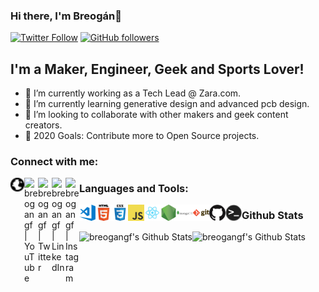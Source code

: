 ### Hi there, I'm Breogán👋

[![Twitter Follow](https://img.shields.io/twitter/follow/breogangf?color=1DA1F2&logo=twitter&style=for-the-badge)](https://twitter.com/intent/follow?original_referer=https%3A%2F%2Fgithub.com%2Fbreogangf&screen_name=breogangf)
[![GitHub followers](https://img.shields.io/github/followers/breogangf?label=%20Follow%20%40breogangf&color=1DA1F2&logo=github&style=for-the-badge)](https://github.com/breogangf)

## I'm a Maker, Engineer, Geek and Sports Lover!

- 🔭 I’m currently working as a Tech Lead @ Zara.com.
- 🌱 I’m currently learning generative design and advanced pcb design.
- 👯 I’m looking to collaborate with other makers and geek content creators.
- 🥅 2020 Goals: Contribute more to Open Source projects.

### Connect with me:

[<img align="left" alt="breogangf.com" width="22px" src="https://raw.githubusercontent.com/iconic/open-iconic/master/svg/globe.svg" />][website]
[<img align="left" alt="breogangf | YouTube" width="22px" src="https://cdn.jsdelivr.net/npm/simple-icons@v3/icons/youtube.svg" />][youtube]
[<img align="left" alt="breogangf | Twitter" width="22px" src="https://cdn.jsdelivr.net/npm/simple-icons@v3/icons/twitter.svg" />][twitter]
[<img align="left" alt="breogangf | LinkedIn" width="22px" src="https://cdn.jsdelivr.net/npm/simple-icons@v3/icons/linkedin.svg" />][linkedin]
[<img align="left" alt="breogangf | Instagram" width="22px" src="https://cdn.jsdelivr.net/npm/simple-icons@v3/icons/instagram.svg" />][instagram]

### Languages and Tools:

[<img align="left" alt="Visual Studio Code" width="26px" src="https://raw.githubusercontent.com/github/explore/80688e429a7d4ef2fca1e82350fe8e3517d3494d/topics/visual-studio-code/visual-studio-code.png" />][vscode]
[<img align="left" alt="HTML5" width="26px" src="https://raw.githubusercontent.com/github/explore/80688e429a7d4ef2fca1e82350fe8e3517d3494d/topics/html/html.png" />][html5]
[<img align="left" alt="CSS3" width="26px" src="https://raw.githubusercontent.com/github/explore/80688e429a7d4ef2fca1e82350fe8e3517d3494d/topics/css/css.png" />][css3]
[<img align="left" alt="JavaScript" width="26px" src="https://raw.githubusercontent.com/github/explore/80688e429a7d4ef2fca1e82350fe8e3517d3494d/topics/javascript/javascript.png" />][javascript]
[<img align="left" alt="React" width="26px" src="https://raw.githubusercontent.com/github/explore/80688e429a7d4ef2fca1e82350fe8e3517d3494d/topics/react/react.png" />][react]
[<img align="left" alt="Node.js" width="26px" src="https://raw.githubusercontent.com/github/explore/80688e429a7d4ef2fca1e82350fe8e3517d3494d/topics/nodejs/nodejs.png" />][nodejs]
[<img align="left" alt="MongoDB" width="26px" src="https://raw.githubusercontent.com/github/explore/80688e429a7d4ef2fca1e82350fe8e3517d3494d/topics/mongodb/mongodb.png" />][mongodb]
[<img align="left" alt="Git" width="26px" src="https://raw.githubusercontent.com/github/explore/80688e429a7d4ef2fca1e82350fe8e3517d3494d/topics/git/git.png" />][git]
[<img align="left" alt="GitHub" width="26px" src="https://raw.githubusercontent.com/github/explore/78df643247d429f6cc873026c0622819ad797942/topics/github/github.png" />][github]
[<img align="left" alt="Terminal" width="26px" src="https://raw.githubusercontent.com/github/explore/80688e429a7d4ef2fca1e82350fe8e3517d3494d/topics/terminal/terminal.png" />][terminal]

### Github Stats
<img align="left" alt="breogangf's Github Stats" src="https://github-readme-stats.vercel.app/api?username=breogangf&show_icons=true&hide_border=true&hide_title=true" />

<img align="left" alt="breogangf's Github Stats" src="https://github-readme-stats.vercel.app/api/top-langs/?username=breogangf&layout=compact&hide_border=true&hide_title=true" />

[website]: https://breogangf.com
[twitter]: https://twitter.com/breogangf
[youtube]: https://www.youtube.com/channel/UCOAwyPJHlp64m0RY48ZyFrA
[instagram]: https://instagram.com/breogangf
[linkedin]: https://linkedin.com/in/breogangf

[vscode]: https://code.visualstudio.com
[html5]: https://developer.mozilla.org/es/docs/HTML/HTML5
[css3]: https://developer.mozilla.org/es/docs/Archive/CSS3
[javascript]: https://developer.mozilla.org/es/docs/Web/JavaScript
[react]: https://reactjs.org
[nodejs]: https://nodejs.org
[mongodb]: https://www.mongodb.com
[git]: https://git-scm.com
[github]: https://github.com
[terminal]: https://tiswww.case.edu/php/chet/bash/bashtop.html
